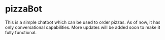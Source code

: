 # pizzaBot
This is a simple chatbot which can be used to order pizzas. As of now, it has only conversational capabilities. More updates will be added soon to make it fully functional.
